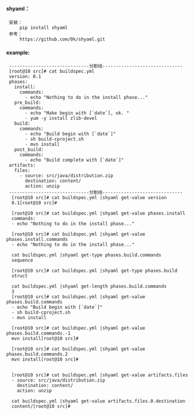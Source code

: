 <!--
author: hack0072008
head: http://pingodata.qiniudn.com/jockchou-avatar.jpg
date: 2018-11-30
title: shell-yaml的使用
tags: shell,yaml
images: http://pingodata.qiniudn.com/cube2.jpg
category: shell
status: publish
summary: shell解析yaml
-->


#### shyaml：
     安装：
         pip install shyaml
     参考：
         https://github.com/0k/shyaml.git

#### example:
     ------------------------------分割线------------------------------
     [root@10 src]# cat buildspec.yml 
     version: 0.1
     phases:
       install:
         commands:
           - echo "Nothing to do in the install phase..."
       pre_build:
         commands:
           - echo "Make begin with [`date`], ok. "
           - yum -y install zlib-devel
       build:
         commands:
           - echo "Build begin with [`date`]"
           - sh build-cproject.sh
           - mvn install
       post_build:
         commands:
           - echo "Build complete with [`date`]"
     artifacts:
       files:
         - source: src/java/distribution.zip
           destination: content/
           action: unzip
     ------------------------------分割线------------------------------
      [root@10 src]# cat buildspec.yml |shyaml get-value version
      0.1[root@10 src]#
     
      [root@10 src]# cat buildspec.yml |shyaml get-value phases.install
      commands:
      - echo "Nothing to do in the install phase..."
     
      [root@10 src]# cat buildspec.yml |shyaml get-value phases.install.commands
      - echo "Nothing to do in the install phase..."
      
      cat buildspec.yml |shyaml get-type phases.build.commands
      sequence
      
      [root@10 src]# cat buildspec.yml |shyaml get-type phases.build
      struct

      cat buildspec.yml |shyaml get-length phases.build.commands
      3
      [root@10 src]# cat buildspec.yml |shyaml get-value phases.build.commands
      - echo "Build begin with [`date`]"
      - sh build-cproject.sh
      - mvn install
      
      [root@10 src]# cat buildspec.yml |shyaml get-value phases.build.commands.-1
      mvn install[root@10 src]# 
      
      [root@10 src]# cat buildspec.yml |shyaml get-value phases.build.commands.2
      mvn install[root@10 src]#


      [root@10 src]# cat buildspec.yml |shyaml get-value artifacts.files
      - source: src/java/distribution.zip
        destination: content/
        action: unzip

      cat buildspec.yml |shyaml get-value artifacts.files.0.destination
      content/[root@10 src]#
  
  
  
  
           

